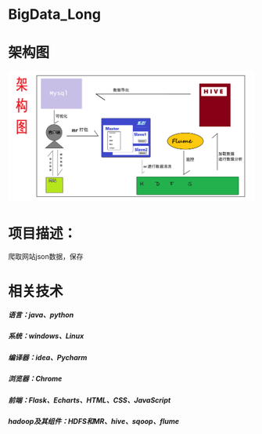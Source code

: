# BigData_Long

# 架构图

![Image](https://github.com/lazy-apple/BigData_Long/blob/master/image/%E6%9E%B6%E6%9E%84%E5%9B%BEpng.png)

# 项目描述：
爬取网站json数据，保存

# 相关技术
##### 语言：java、python
##### 系统：windows、Linux
##### 编译器：idea、Pycharm
##### 浏览器：Chrome
##### 前端：Flask、Echarts、HTML、CSS、JavaScript
##### hadoop及其组件：HDFS和MR、hive、sqoop、flume

